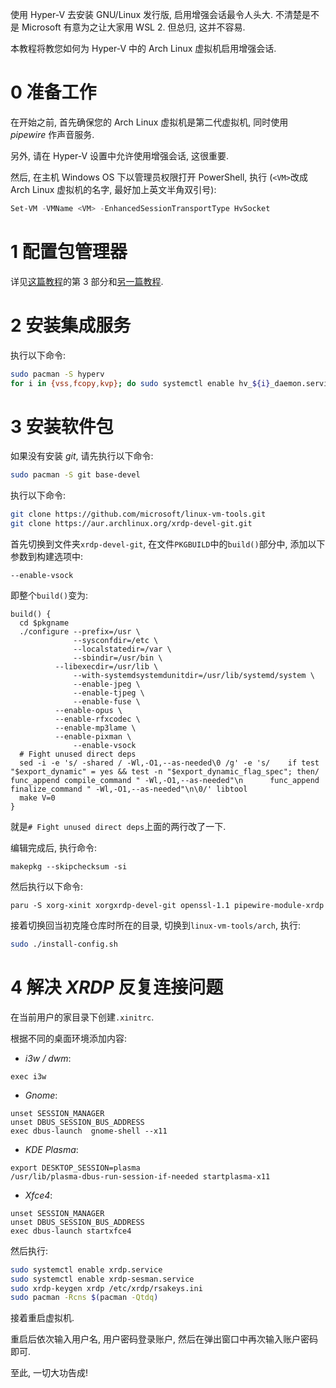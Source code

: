 使用 Hyper-V 去安装 GNU/Linux 发行版, 启用增强会话最令人头大. 不清楚是不是 Microsoft 有意为之让大家用 WSL 2. 但总归, 这并不容易.

本教程将教您如何为 Hyper-V 中的 Arch Linux 虚拟机启用增强会话.

# 0 准备工作

在开始之前, 首先确保您的 Arch Linux 虚拟机是第二代虚拟机, 同时使用 *pipewire* 作声音服务.

另外, 请在 Hyper-V 设置中允许使用增强会话, 这很重要.

然后, 在主机 Windows OS 下以管理员权限打开 PowerShell, 执行 (`<VM>`改成 Arch Linux 虚拟机的名字, 最好加上英文半角双引号):
```PowerShell
Set-VM -VMName <VM> -EnhancedSessionTransportType HvSocket
```

# 1 配置包管理器

详见[这篇教程](https://maxlhy0424.github.io/post/2.html)的第 3 部分和[另一篇教程](https://maxlhy0424.github.io/post/10.html).

# 2 安装集成服务

执行以下命令:
```bash
sudo pacman -S hyperv
for i in {vss,fcopy,kvp}; do sudo systemctl enable hv_${i}_daemon.service; done
```

# 3 安装软件包

如果没有安装 *git*, 请先执行以下命令:
```bash
sudo pacman -S git base-devel
```

执行以下命令:
```bash
git clone https://github.com/microsoft/linux-vm-tools.git
git clone https://aur.archlinux.org/xrdp-devel-git.git
```

首先切换到文件夹`xrdp-devel-git`, 在文件`PKGBUILD`中的`build()`部分中, 添加以下参数到构建选项中:
```
--enable-vsock
```

即整个`build()`变为:
```
build() {
  cd $pkgname
  ./configure --prefix=/usr \
              --sysconfdir=/etc \
              --localstatedir=/var \
              --sbindir=/usr/bin \
	      --libexecdir=/usr/lib \
              --with-systemdsystemdunitdir=/usr/lib/systemd/system \
              --enable-jpeg \
              --enable-tjpeg \
              --enable-fuse \
	      --enable-opus \
	      --enable-rfxcodec \
	      --enable-mp3lame \
	      --enable-pixman \
              --enable-vsock
  # Fight unused direct deps
  sed -i -e 's/ -shared / -Wl,-O1,--as-needed\0 /g' -e 's/    if test "$export_dynamic" = yes && test -n "$export_dynamic_flag_spec"; then/      func_append compile_command " -Wl,-O1,--as-needed"\n      func_append finalize_command " -Wl,-O1,--as-needed"\n\0/' libtool
  make V=0
}
```

就是`# Fight unused direct deps`上面的两行改了一下.

编辑完成后, 执行命令:
```
makepkg --skipchecksum -si
```

然后执行以下命令:
```
paru -S xorg-xinit xorgxrdp-devel-git openssl-1.1 pipewire-module-xrdp
```

接着切换回当初克隆仓库时所在的目录, 切换到`linux-vm-tools/arch`, 执行:
```bash
sudo ./install-config.sh
```

# 4 解决 *XRDP* 反复连接问题

在当前用户的家目录下创建`.xinitrc`.

根据不同的桌面环境添加内容:
 - *i3w / dwm*:
 ``` 
 exec i3w
 ```
 - *Gnome*:
 ```
 unset SESSION_MANAGER
 unset DBUS_SESSION_BUS_ADDRESS
 exec dbus-launch  gnome-shell --x11
 ```
 - *KDE Plasma*:
 ```
 export DESKTOP_SESSION=plasma
 /usr/lib/plasma-dbus-run-session-if-needed startplasma-x11 
 ```
 - *Xfce4*:
 ```
 unset SESSION_MANAGER
 unset DBUS_SESSION_BUS_ADDRESS
 exec dbus-launch startxfce4
 ```

然后执行:
```bash
sudo systemctl enable xrdp.service
sudo systemctl enable xrdp-sesman.service
sudo xrdp-keygen xrdp /etc/xrdp/rsakeys.ini
sudo pacman -Rcns $(pacman -Qtdq)
```

接着重启虚拟机.

重启后依次输入用户名, 用户密码登录账户, 然后在弹出窗口中再次输入账户密码即可.

至此, 一切大功告成!